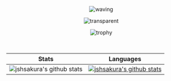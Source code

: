 <div align=center>

![waving](https://capsule-render.vercel.app/api?type=waving&height=200&text=Perfectionists%20with%20Deadlines!&fontAlignY=40&fontColor=ffffff&fontSize=50&theme=dracula)

![transparent](https://capsule-render.vercel.app/api?type=transparent&fontColor=bd93f9&text=Husband%20of%20Rebekah&height=150&fontSize=60&desc=A%20developer%20who%20enjoys%20Linux%20and%20mobile%20devices&descAlignY=75&descAlign=60)   

![trophy](https://github-profile-trophy.vercel.app/?username=jshsakura&row=1&column=7&theme=dracula)

<br/>

| Stats | Languages |
|-------|-----------|
|![jshsakura's github stats](https://github-readme-stats.vercel.app/api?username=jshsakura&show_icons=true&theme=dracula)|[![jshsakura's github stats](https://github-readme-stats.vercel.app/api/top-langs/?username=jshsakura&langs_count=8&layout=compact&theme=dracula)](https://github.com/jshsakura)|


<a rel="me" href="https://sns.opencourse.kr/@opencourse" style="display:none"></a>
</div>

<!--
**jshsakura/jshsakura** is a ✨ _special_ ✨ repository because its `README.md` (this file) appears on your GitHub profile.
&theme=dracula 
Here are some ideas to get you started:

- 🔭 I’m currently working on ...
- 🌱 I’m currently learning ...
- 👯 I’m looking to collaborate on ...
- 🤔 I’m looking for help with ...
- 💬 Ask me about ...
- 📫 How to reach me: ...
- 😄 Pronouns: ...
- ⚡ Fun fact: ...
-->
